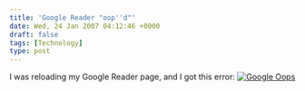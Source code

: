 ```yaml
---
title: 'Google Reader "oop''d"'
date: Wed, 24 Jan 2007 04:12:46 +0000
draft: false
tags: [Technology]
type: post
---
```


I was reloading my Google Reader page, and I got this error: [![Google Oops](http://zeusville.files.wordpress.com/2007/01/oops.png)](http://zeusville.files.wordpress.com/2007/01/oops.png "Google Oops")